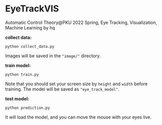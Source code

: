 # EyeTrackVIS

Automatic Control Theory@PKU 2022 Spring, Eye Tracking, Visualization, Machine Learning
by hq

**collect data:**

```shell
python collect_data.py
```

Images will be saved in the `"image/"` directory.

**train model:**

```shell
python train.py
```

Note that you should set your screen size by `height` and `width` before training.
The model will be saved as `"eye_track_model"`.

**test model:**

```shell
python prediction.py
```

It will load the model, and you can move the mouse with your eyes live.

